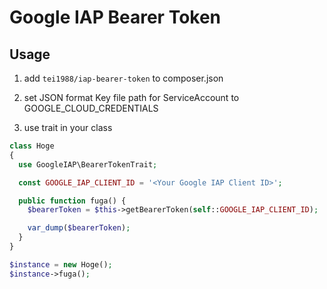 # Google IAP Bearer Token

## Usage

1. add `tei1988/iap-bearer-token` to composer.json

1. set JSON format Key file path for ServiceAccount to GOOGLE_CLOUD_CREDENTIALS

1. use trait in your class

```php
class Hoge
{
  use GoogleIAP\BearerTokenTrait;

  const GOOGLE_IAP_CLIENT_ID = '<Your Google IAP Client ID>';

  public function fuga() {
    $bearerToken = $this->getBearerToken(self::GOOGLE_IAP_CLIENT_ID);

    var_dump($bearerToken);
  }
}

$instance = new Hoge();
$instance->fuga();
```
